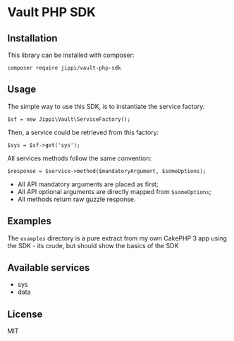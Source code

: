 Vault PHP SDK
=============

Installation
------------

This library can be installed with composer:

    composer require jippi/vault-php-sdk

Usage
-----

The simple way to use this SDK, is to instantiate the service factory:

    $sf = new Jippi\Vault\ServiceFactory();

Then, a service could be retrieved from this factory:

    $sys = $sf->get('sys');

All services methods follow the same convention:

    $response = $service->method($mandatoryArgument, $someOptions);

* All API mandatory arguments are placed as first;
* All API optional arguments are directly mapped from `$someOptions`;
* All methods return raw guzzle response.

Examples
--------

The `examples` directory is a pure extract from my own CakePHP 3 app using the SDK - its crude,
but should show the basics of the SDK

Available services
------------------

* sys
* data

License
-------

MIT
